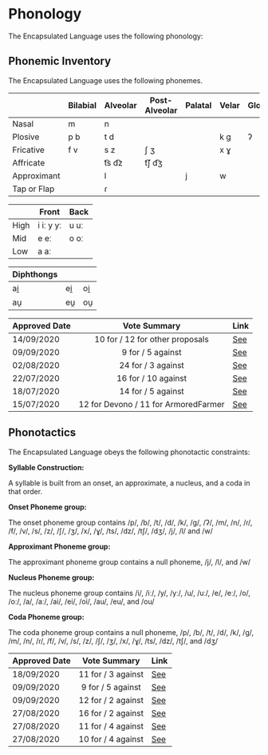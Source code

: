 # Phonology

The Encapsulated Language uses the following phonology:

## Phonemic Inventory

The Encapsulated Language uses the following phonemes.

|             | Bilabial | Alveolar | Post-Alveolar | Palatal | Velar | Glottal |
| ----------- | -------- | -------- | ------------- | ------- | ----- | ------- |
| Nasal       | m        | n        |               |         |       |         |
| Plosive     | p b      | t d      |               |         | k g   | ʔ       |
| Fricative   | f v      | s z      | ʃ ʒ           |         | x ɣ   |         |
| Affricate   |          | t͡s d͡z    | t͡ʃ d͡ʒ         |         |       |         |
| Approximant |          | l        |               | j       | w     |         |
| Tap or Flap |          | ɾ        |               |         |       |         |

|      | Front     | Back |
| ---- | --------- | ---- |
| High | i iː y yː | u uː |
| Mid  | e eː      | o oː |
| Low  | a aː      |      |

| Diphthongs |     |     |
| ---------- | --- | --- |
| ai̯         | ei̯  | oi̯  |
| au̯         | eu̯  | ou̯  |

| Approved Date |             Vote Summary             | Link                                                                                                                                                                      |
| ------------- | :----------------------------------: | ------------------------------------------------------------------------------------------------------------------------------------------------------------------------- |
| 14/09/2020    |          10 for / 12 for other proposals          | [See](https://www.reddit.com/r/EncapsulatedLanguage/comments/ir5vzj/official_proposal_vote_to_replace_the_vowel_value/)                                                             |
| 09/09/2020    |          9 for / 5 against          | [See](https://www.reddit.com/r/EncapsulatedLanguage/comments/io4zoz/official_proposal_vote_to_modify_the_phonotactics/)                                                             |
| 02/08/2020    |          24 for / 3 against          | [See](https://www.reddit.com/r/EncapsulatedLanguage/comments/i12ryt/official_proposal_vote_to_officialize_a/)                                                             |
| 22/07/2020    |         16 for / 10 against          | [See](https://www.reddit.com/r/EncapsulatedLanguage/comments/huihs2/official_proposal_vote_to_replace_the_trilled_r/?utm_source=share&utm_medium=ios_app&utm_name=iossmf) |
| 18/07/2020    |          14 for / 5 against          | [See](https://www.reddit.com/r/EncapsulatedLanguage/comments/hs66eh/official_proposal_vote_to_slightly_modify_the/)                                                       |
| 15/07/2020    | 12 for Devono / 11 for ArmoredFarmer | [See](https://www.reddit.com/r/EncapsulatedLanguage/comments/hqbnuh/official_phonology_proposal_final_round_of_voting/)                                                   |

## Phonotactics

The Encapsulated Language obeys the following phonotactic constraints:

**Syllable Construction:**

A syllable is built from an onset, an approximate, a nucleus, and a coda in that order.

**Onset Phoneme group:**

The onset phoneme group contains /p/, /b/, /t/, /d/, /k/, /g/, /ʔ/, /m/, /n/, /ɾ/, /f/, /v/, /s/, /z/, /ʃ/, /ʒ/, /x/, /ɣ/, /ts/, /dz/, /tʃ/, /dʒ/, /j/, /l/ and /w/

**Approximant Phoneme group:**

The approximant phoneme group contains a null phoneme, /j/, /l/, and /w/

**Nucleus Phoneme group:**

The nucleus phoneme group contains /i/, /iː/, /y/, /yː/, /u/, /uː/, /e/, /eː/, /o/, /oː/, /a/, /aː/, /ai/, /ei/, /oi/, /au/, /eu/, and /ou/

**Coda Phoneme group:**

The coda phoneme group contains a null phoneme, /p/, /b/, /t/, /d/, /k/, /g/, /m/, /n/, /ɾ/, /f/, /v/, /s/, /z/, /ʃ/, /ʒ/, /x/, /ɣ/, /ts/, /dz/, /tʃ/, and /dʒ/

| Approved Date |    Vote Summary    | Link                                                                                                                    |
| ------------- | :----------------: | ----------------------------------------------------------------------------------------------------------------------- |
| 18/09/2020    | 11 for / 3 against | [See](https://www.reddit.com/r/EncapsulatedLanguage/comments/itk52y/official_proposal_vote_to_clarify_the_phonotactics/)    |
| 09/09/2020    | 9 for / 5 against | [See](https://www.reddit.com/r/EncapsulatedLanguage/comments/io4zoz/official_proposal_vote_to_modify_the_phonotactics/)    |
| 09/09/2020    | 12 for / 2 against | [See](https://www.reddit.com/r/EncapsulatedLanguage/comments/io4yox/official_proposal_vote_to_modify_the_phonotactics/)    |
| 27/08/2020    | 16 for / 2 against | [See](https://www.reddit.com/r/EncapsulatedLanguage/comments/igb9g2/official_proposal_vote_to_officialize_a/)    |
| 27/08/2020    | 11 for / 4 against | [See](https://www.reddit.com/r/EncapsulatedLanguage/comments/igb6jh/official_proposal_vote_to_officialize_a/)    |
| 27/08/2020    | 10 for / 4 against | [See](https://www.reddit.com/r/EncapsulatedLanguage/comments/igb81f/official_proposal_vote_to_officialize_a/)    |

